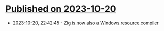# [Published on 2023-10-20](index.md)

* [2023-10-20, 22:42:45](https://lobste.rs/s/juupfk/zig_is_now_also_windows_resource_compiler) - [Zig is now also a Windows resource compiler](https://www.ryanliptak.com/blog/zig-is-a-windows-resource-compiler/)
